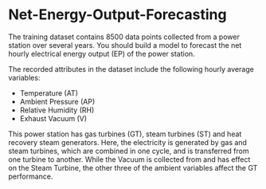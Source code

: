 # Net-Energy-Output-Forecasting
The training dataset contains 8500 data points collected from a power station over several years. You should build a model to forecast the net hourly electrical energy output (EP) of the power station.

The recorded attributes in the dataset include the following hourly average variables:

* Temperature (AT)
* Ambient Pressure (AP)
* Relative Humidity (RH)
* Exhaust Vacuum (V)

This power station has gas turbines (GT), steam turbines (ST) and heat recovery steam generators. Here, the electricity is generated by gas and steam turbines, which are combined in one cycle, and is transferred from one turbine to another. While the Vacuum is collected from and has effect on the Steam Turbine, the other three of the ambient variables affect the GT performance.